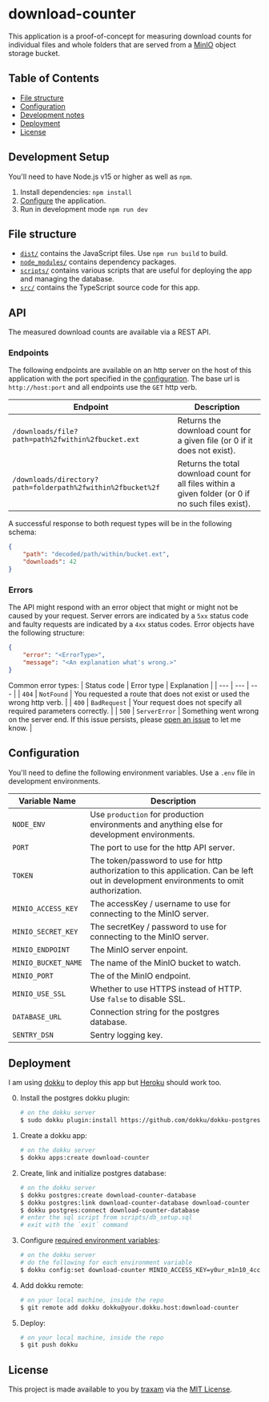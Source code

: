 # download-counter
This application is a proof-of-concept for measuring download counts for
individual files and whole folders that are served from a
[MinIO](https://min.io) object storage bucket.

## Table of Contents
* [File structure](#File-structure)
* [Configuration](#Configuration)
* [Development notes](#Development-notes)
* [Deployment](#Deployment)
* [License](#License)

## Development Setup
You'll need to have Node.js v15 or higher as well as `npm`.

1. Install dependencies: `npm install`
2. [Configure](#Configuration) the application.
3. Run in development mode `npm run dev`

## File structure
* [`dist/`](./dist) contains the JavaScript files. Use `npm run build` to build.
* [`node_modules/`](./node_modules) contains dependency packages.
* [`scripts/`](./scripts) contains various scripts that are useful for deploying
  the app and managing the database.
* [`src/`](./src) contains the TypeScript source code for this app.

## API
The measured download counts are available via a REST API.

### Endpoints
The following endpoints are available on an http server on the host of this application with the port specified in the [configuration](#Configuration). The base url is `http://host:port` and all endpoints use the `GET` http verb.

| Endpoint | Description |
| --- | --- |
| `/downloads/file?path=path%2fwithin%2fbucket.ext` | Returns the download count for a given file (or 0 if it does not exist). |
| `/downloads/directory?path=folderpath%2fwithin%2fbucket%2f` | Returns the total download count for all files within a given folder (or 0 if no such files exist). |

A successful response to both request types will be in the following schema:
```json
{
    "path": "decoded/path/within/bucket.ext",
    "downloads": 42
}
```

### Errors
The API might respond with an error object that might or might not be caused by your request. Server errors are indicated by a `5xx` status code and faulty requests are indicated by a `4xx` status codes. Error objects have the following structure:

```json
{
    "error": "<ErrorType>",
    "message": "<An explanation what's wrong.>"
}
```

Common error types:
| Status code | Error type | Explanation |
| --- | --- | --- |
| `404` | `NotFound` | You requested a route that does not exist or used the wrong http verb. |
| `400` | `BadRequest` | Your request does not specify all required parameters correctly. |
| `500` | `ServerError` | Something went wrong on the server end. If this issue persists, please [open an issue](https://github.com/raftmodding/download-counter/issues/new) to let me know. |

## Configuration
You'll need to define the following environment variables. Use a `.env` file in
development environments.

| Variable Name | Description |
| --- | --- |
| `NODE_ENV` | Use `production` for production environments and anything else for development environments. |
| `PORT` | The port to use for the http API server. |
| `TOKEN` | The token/password to use for http authorization to this application. Can be left out in development environments to omit authorization. |
| `MINIO_ACCESS_KEY` | The accessKey / username to use for connecting to the MinIO server. |
| `MINIO_SECRET_KEY` | The secretKey / password to use for connecting to the MinIO server. |
| `MINIO_ENDPOINT` | The MinIO server enpoint. |
| `MINIO_BUCKET_NAME` | The name of the MinIO bucket to watch. |
| `MINIO_PORT` | The of the MinIO endpoint. |
| `MINIO_USE_SSL` | Whether to use HTTPS instead of HTTP. Use `false` to disable SSL. |
| `DATABASE_URL` | Connection string for the postgres database. |
| `SENTRY_DSN` | Sentry logging key. |

## Deployment
I am using [dokku](https://github.com/dokku/dokku) to deploy this app but [Heroku](https://heroku.com) should work too.

0. Install the postgres dokku plugin:
    ```bash
    # on the dokku server
    $ sudo dokku plugin:install https://github.com/dokku/dokku-postgres.git postgres
    ```
1. Create a dokku app:
    ```bash
    # on the dokku server
    $ dokku apps:create download-counter
    ```
2. Create, link and initialize postgres database:
    ```bash
    # on the dokku server
    $ dokku postgres:create download-counter-database
    $ dokku postgres:link download-counter-database download-counter
    $ dokku postgres:connect download-counter-database
    # enter the sql script from scripts/db_setup.sql
    # exit with the `exit` command
    ```
3. Configure [required environment variables](#Configuration):
    ```bash
    # on the dokku server
    # do the following for each environment variable
    $ dokku config:set download-counter MINIO_ACCESS_KEY=y0ur_m1n10_4cce55_k3y
    ```
4. Add dokku remote:
    ```bash
    # on your local machine, inside the repo
    $ git remote add dokku dokku@your.dokku.host:download-counter
    ```
5. Deploy:
    ```bash
    # on your local machine, inside the repo
    $ git push dokku
    ```

## License
This project is made available to you by [traxam](https://trax.am) via the [MIT License](./LICENSE).
